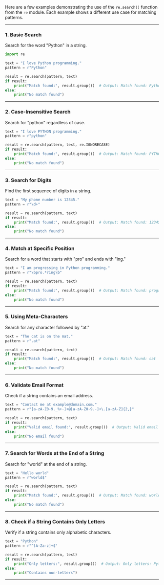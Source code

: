 Here are a few examples demonstrating the use of the `re.search()` function from the `re` module. Each example shows a different use case for matching patterns.

---

### **1. Basic Search**
Search for the word "Python" in a string.
```python
import re

text = "I love Python programming."
pattern = r"Python"

result = re.search(pattern, text)
if result:
    print("Match found:", result.group())  # Output: Match found: Python
else:
    print("No match found")
```

---

### **2. Case-Insensitive Search**
Search for "python" regardless of case.
```python
text = "I love PYTHON programming."
pattern = r"python"

result = re.search(pattern, text, re.IGNORECASE)
if result:
    print("Match found:", result.group())  # Output: Match found: PYTHON
else:
    print("No match found")
```

---

### **3. Search for Digits**
Find the first sequence of digits in a string.
```python
text = "My phone number is 12345."
pattern = r"\d+"

result = re.search(pattern, text)
if result:
    print("Match found:", result.group())  # Output: Match found: 12345
else:
    print("No match found")
```

---

### **4. Match at Specific Position**
Search for a word that starts with "pro" and ends with "ing."
```python
text = "I am progressing in Python programming."
pattern = r"\bpro.*?ing\b"

result = re.search(pattern, text)
if result:
    print("Match found:", result.group())  # Output: Match found: progressing
else:
    print("No match found")
```

---

### **5. Using Meta-Characters**
Search for any character followed by "at."
```python
text = "The cat is on the mat."
pattern = r".at"

result = re.search(pattern, text)
if result:
    print("Match found:", result.group())  # Output: Match found: cat
else:
    print("No match found")
```

---

### **6. Validate Email Format**
Check if a string contains an email address.
```python
text = "Contact me at example@domain.com."
pattern = r"[a-zA-Z0-9._%+-]+@[a-zA-Z0-9.-]+\.[a-zA-Z]{2,}"

result = re.search(pattern, text)
if result:
    print("Valid email found:", result.group())  # Output: Valid email found: example@domain.com
else:
    print("No email found")
```

---

### **7. Search for Words at the End of a String**
Search for "world" at the end of a string.
```python
text = "Hello world"
pattern = r"world$"

result = re.search(pattern, text)
if result:
    print("Match found:", result.group())  # Output: Match found: world
else:
    print("No match found")
```

---

### **8. Check if a String Contains Only Letters**
Verify if a string contains only alphabetic characters.
```python
text = "Python"
pattern = r"^[A-Za-z]+$"

result = re.search(pattern, text)
if result:
    print("Only letters:", result.group())  # Output: Only letters: Python
else:
    print("Contains non-letters")
```

---
